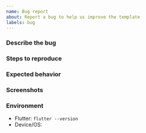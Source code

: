 ```yaml
---
name: Bug report
about: Report a bug to help us improve the template
labels: bug
---
```


### Describe the bug

### Steps to reproduce

### Expected behavior

### Screenshots

### Environment
- Flutter: `flutter --version`
- Device/OS:


